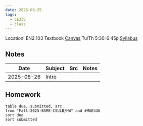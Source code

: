 ```yaml
---
date: 2025-08-25
tags:
  - CE335
  - class
---
```


Location: EN2 103
Textbook
[Canvas](https://csulb.instructure.com/courses/94638)
Tu/Th 5:30-6:45p
[Syllabus](https://csulb.instructure.com/courses/94638/files/21156813?module_item_id=5525654)

## Notes
| Date       | Subject | Src | Notes |
| ---------- | ------- | --- | ----- |
| 2025-08-26 | Intro   |     |       |


## Homework
```dataview
table due, submitted, src
from "Fall-2025-BSME-CSULB/HW" and #MAE336
sort due
sort submitted
```


